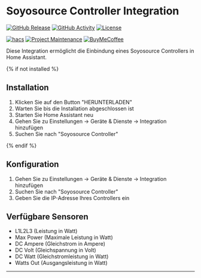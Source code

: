 # Soyosource Controller Integration

[![GitHub Release][releases-shield]][releases]
[![GitHub Activity][commits-shield]][commits]
[![License][license-shield]][license]

[![hacs][hacsbadge]][hacs]
[![Project Maintenance][maintenance-shield]][user_profile]
[![BuyMeCoffee][buymecoffeebadge]][buymecoffee]

Diese Integration ermöglicht die Einbindung eines Soyosource Controllers in Home Assistant.

{% if not installed %}
## Installation

1. Klicken Sie auf den Button "HERUNTERLADEN"
2. Warten Sie bis die Installation abgeschlossen ist
3. Starten Sie Home Assistant neu
4. Gehen Sie zu Einstellungen -> Geräte & Dienste -> Integration hinzufügen
5. Suchen Sie nach "Soyosource Controller"

{% endif %}

## Konfiguration

1. Gehen Sie zu Einstellungen -> Geräte & Dienste -> Integration hinzufügen
2. Suchen Sie nach "Soyosource Controller"
3. Geben Sie die IP-Adresse Ihres Controllers ein

## Verfügbare Sensoren

- L1L2L3 (Leistung in Watt)
- Max Power (Maximale Leistung in Watt)
- DC Ampere (Gleichstrom in Ampere)
- DC Volt (Gleichspannung in Volt)
- DC Watt (Gleichstromleistung in Watt)
- Watts Out (Ausgangsleistung in Watt)

***

[releases-shield]: https://img.shields.io/github/release/yourusername/ha-soyosource.svg
[releases]: https://github.com/yourusername/ha-soyosource/releases
[commits-shield]: https://img.shields.io/github/commit-activity/y/yourusername/ha-soyosource.svg
[commits]: https://github.com/yourusername/ha-soyosource/commits/main
[hacsbadge]: https://img.shields.io/badge/HACS-Custom-orange.svg
[hacs]: https://github.com/hacs/integration
[maintenance-shield]: https://img.shields.io/maintenance/yes/2024.svg
[buymecoffeebadge]: https://img.shields.io/badge/buy%20me%20a%20coffee-donate-yellow.svg
[buymecoffee]: https://www.buymeacoffee.com/yourusername
[license-shield]: https://img.shields.io/github/license/yourusername/ha-soyosource.svg
[license]: https://github.com/yourusername/ha-soyosource/blob/main/LICENSE
[user_profile]: https://github.com/yourusername 